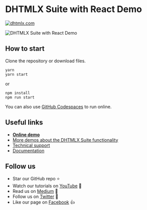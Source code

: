 # DHTMLX Suite with React Demo

[![dhtmlx.com](https://img.shields.io/badge/made%20by-DHTMLX-blue)](https://dhtmlx.com/)

![DHTMLX Suite with React Demo](https://raw.githubusercontent.com/DHTMLX/react-widgets/master/suite.png)

## How to start

Clone the repository or download files.

```
yarn
yarn start
```

or

```
npm install
npm run start
```

You can also use [GitHub Codespaces](https://docs.github.com/en/codespaces/developing-in-a-codespace/creating-a-codespace-for-a-repository) to run online.

## Useful links

- **[Online demo](https://replit.com/@dhtmlx/dhtmlx-suite-with-react)**
- [More demos about the DHTMLX Suite functionality](https://snippet.dhtmlx.com/1eh4ks4f)
- [Technical support ](https://forum.dhtmlx.com/c/suite)
- [Documentation](https://docs.dhtmlx.com/suite/)

## Follow us

- Star our GitHub repo :star:
- Watch our tutorials on [YouTube](https://www.youtube.com/user/dhtmlx/videos) :eyes:
- Read us on [Medium](https://dhtmlx.medium.com) :newspaper:
- Follow us on [Twitter](https://twitter.com/dhtmlx) :feet:
- Like our page on [Facebook](https://www.facebook.com/dhtmlx/) :thumbsup:
